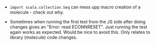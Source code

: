 


- `import scala.collection.Seq` can mess upp macro creation of a molecule - check out why.

- Sometimes when running the first test from the JS side after doing changes gives an "Error: read ECONNRESET". Just running the test again works as expected. Would be nice to avoid this. Only relates to library (molecule) code changes.